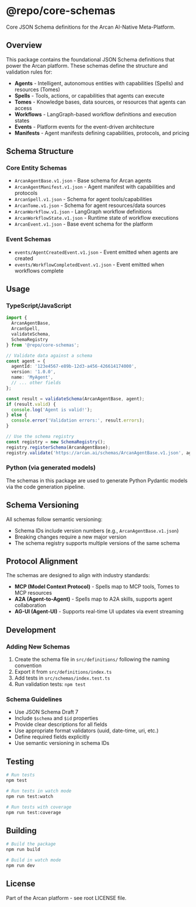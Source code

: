 # @repo/core-schemas

Core JSON Schema definitions for the Arcan AI-Native Meta-Platform.

## Overview

This package contains the foundational JSON Schema definitions that power the Arcan platform. These schemas define the structure and validation rules for:

- **Agents** - Intelligent, autonomous entities with capabilities (Spells) and resources (Tomes)
- **Spells** - Tools, actions, or capabilities that agents can execute
- **Tomes** - Knowledge bases, data sources, or resources that agents can access
- **Workflows** - LangGraph-based workflow definitions and execution states
- **Events** - Platform events for the event-driven architecture
- **Manifests** - Agent manifests defining capabilities, protocols, and pricing

## Schema Structure

### Core Entity Schemas

- `ArcanAgentBase.v1.json` - Base schema for Arcan agents
- `ArcanAgentManifest.v1.json` - Agent manifest with capabilities and protocols
- `ArcanSpell.v1.json` - Schema for agent tools/capabilities
- `ArcanTome.v1.json` - Schema for agent resources/data sources
- `ArcanWorkflow.v1.json` - LangGraph workflow definitions
- `ArcanWorkflowState.v1.json` - Runtime state of workflow executions
- `ArcanEvent.v1.json` - Base event schema for the platform

### Event Schemas

- `events/AgentCreatedEvent.v1.json` - Event emitted when agents are created
- `events/WorkflowCompletedEvent.v1.json` - Event emitted when workflows complete

## Usage

### TypeScript/JavaScript

```typescript
import { 
  ArcanAgentBase, 
  ArcanSpell, 
  validateSchema,
  SchemaRegistry 
} from '@repo/core-schemas';

// Validate data against a schema
const agent = {
  agentId: '123e4567-e89b-12d3-a456-426614174000',
  version: '1.0.0',
  name: 'MyAgent',
  // ... other fields
};

const result = validateSchema(ArcanAgentBase, agent);
if (result.valid) {
  console.log('Agent is valid!');
} else {
  console.error('Validation errors:', result.errors);
}

// Use the schema registry
const registry = new SchemaRegistry();
registry.registerSchema(ArcanAgentBase);
registry.validate('https://arcan.ai/schemas/ArcanAgentBase.v1.json', agent);
```

### Python (via generated models)

The schemas in this package are used to generate Python Pydantic models via the code generation pipeline.

## Schema Versioning

All schemas follow semantic versioning:
- Schema IDs include version numbers (e.g., `ArcanAgentBase.v1.json`)
- Breaking changes require a new major version
- The schema registry supports multiple versions of the same schema

## Protocol Alignment

The schemas are designed to align with industry standards:

- **MCP (Model Context Protocol)** - Spells map to MCP tools, Tomes to MCP resources
- **A2A (Agent-to-Agent)** - Spells map to A2A skills, supports agent collaboration
- **AG-UI (Agent-UI)** - Supports real-time UI updates via event streaming

## Development

### Adding New Schemas

1. Create the schema file in `src/definitions/` following the naming convention
2. Export it from `src/definitions/index.ts`
3. Add tests in `src/schemas/index.test.ts`
4. Run validation tests: `npm test`

### Schema Guidelines

- Use JSON Schema Draft 7
- Include `$schema` and `$id` properties
- Provide clear descriptions for all fields
- Use appropriate format validators (uuid, date-time, uri, etc.)
- Define required fields explicitly
- Use semantic versioning in schema IDs

## Testing

```bash
# Run tests
npm test

# Run tests in watch mode
npm run test:watch

# Run tests with coverage
npm run test:coverage
```

## Building

```bash
# Build the package
npm run build

# Build in watch mode
npm run dev
```

## License

Part of the Arcan platform - see root LICENSE file.
